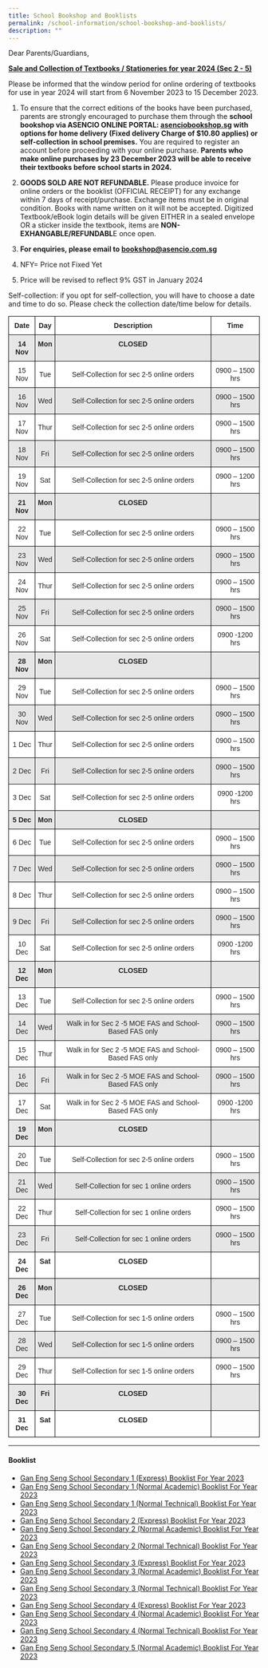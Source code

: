 ```yaml
---
title: School Bookshop and Booklists
permalink: /school-information/school-bookshop-and-booklists/
description: ""
---
```

Dear Parents/Guardians,

**<u>Sale and Collection of Textbooks / Stationeries for year 2024 (Sec 2 - 5)</u>** 
<br>

Please be informed that the window period for online ordering of textbooks for use in year 2024 will start from 6 November 2023 to 15 December 2023.

1)	To ensure that the correct editions of the books have been purchased, parents are strongly encouraged to purchase them through the **school bookshop via ASENCIO ONLINE PORTAL: [asenciobookshop.sg](asenciobookshop.sg) with options for home delivery (Fixed delivery Charge of $10.80 applies) or self-collection in school premises.** You are required to register an account before proceeding with your online purchase. **Parents who make online purchases by 23 December 2023 will be able to receive their textbooks before school starts in 2024.**

2)	**GOODS SOLD ARE NOT REFUNDABLE.** Please produce invoice for online orders or the booklist (OFFICIAL RECEIPT) for any exchange within 7 days of receipt/purchase. Exchange items must be in original condition. Books with name written on it will not be accepted. Digitized Textbook/eBook login details will be given EITHER in a sealed envelope OR a sticker inside the textbook, items are **NON-EXHANGABLE/REFUNDABL**E once open. 

3)	**For enquiries, please email to bookshop@asencio.com.sg**

4)	NFY= Price not Fixed Yet

5)	Price will be revised to reflect 9% GST in January 2024

Self-collection: if you opt for self-collection, you will have to choose a date and time to do so. Please check the collection date/time below for details.




<style type="text/css">
.tg  {border-collapse:collapse;border-spacing:0;}
.tg td{border-color:black;border-style:solid;border-width:1px;font-family:Arial, sans-serif;font-size:14px;
  overflow:hidden;padding:10px 5px;word-break:normal;}
.tg th{border-color:black;border-style:solid;border-width:1px;font-family:Arial, sans-serif;font-size:14px;
  font-weight:normal;overflow:hidden;padding:10px 5px;word-break:normal;}
.tg .tg-4ufn{background-color:#FFF;color:#222;font-weight:bold;text-align:center;vertical-align:top}
.tg .tg-pr30{background-color:#E6E6E6;color:#222;font-weight:bold;text-align:center;vertical-align:top}
.tg .tg-gj5f{background-color:#E6E6E6;color:#222;text-align:center;vertical-align:middle}
.tg .tg-a3j2{background-color:#FFF;color:#222;text-align:center;vertical-align:middle}
.tg .tg-0lax{text-align:left;vertical-align:top}
</style>
<table class="tg">
<thead>
  <tr>
    <th class="tg-4ufn"><span style="font-weight:bold">Date</span></th>
    <th class="tg-4ufn"><span style="font-weight:bold">Day</span></th>
    <th class="tg-4ufn"><span style="font-weight:bold">Description</span></th>
    <th class="tg-4ufn"><span style="font-weight:bold">Time</span></th>
  </tr>
</thead>
<tbody>
  <tr>
    <td class="tg-pr30"><span style="font-weight:bold">14 Nov</span></td>
    <td class="tg-pr30"><span style="font-weight:bold">Mon</span></td>
    <td class="tg-pr30"><span style="font-weight:bold">CLOSED</span></td>
    <td class="tg-gj5f"></td>
  </tr>
  <tr>
    <td class="tg-a3j2">15 Nov</td>
    <td class="tg-a3j2">Tue</td>
    <td class="tg-a3j2">Self-Collection for sec 2-5 online orders</td>
    <td class="tg-a3j2">0900 – 1500 hrs</td>
  </tr>
  <tr>
    <td class="tg-gj5f">16 Nov</td>
    <td class="tg-gj5f">Wed</td>
    <td class="tg-gj5f">Self-Collection for sec 2-5 online orders</td>
    <td class="tg-gj5f">0900 – 1500 hrs</td>
  </tr>
  <tr>
    <td class="tg-a3j2">17 Nov</td>
    <td class="tg-a3j2">Thur</td>
    <td class="tg-a3j2">Self-Collection for sec 2-5 online orders</td>
    <td class="tg-a3j2">0900 – 1500 hrs</td>
  </tr>
  <tr>
    <td class="tg-gj5f">18 Nov</td>
    <td class="tg-gj5f">Fri</td>
    <td class="tg-gj5f">Self-Collection for sec 2-5 online orders</td>
    <td class="tg-gj5f">0900 – 1500 hrs</td>
  </tr>
  <tr>
    <td class="tg-a3j2">19 Nov</td>
    <td class="tg-a3j2">Sat</td>
    <td class="tg-a3j2">Self-Collection for sec 2-5 online orders</td>
    <td class="tg-a3j2">0900 – 1200 hrs</td>
  </tr>
  <tr>
    <td class="tg-pr30"><span style="font-weight:bold">21 Nov</span></td>
    <td class="tg-pr30"><span style="font-weight:bold">Mon</span></td>
    <td class="tg-pr30"><span style="font-weight:bold">CLOSED</span></td>
    <td class="tg-gj5f"></td>
  </tr>
  <tr>
    <td class="tg-a3j2">22 Nov</td>
    <td class="tg-a3j2">Tue</td>
    <td class="tg-a3j2">Self-Collection for sec 2-5 online orders</td>
    <td class="tg-a3j2">0900 – 1500 hrs</td>
  </tr>
  <tr>
    <td class="tg-gj5f">23 Nov</td>
    <td class="tg-gj5f">Wed</td>
    <td class="tg-gj5f">Self-Collection for sec 2-5 online orders</td>
    <td class="tg-gj5f">0900 – 1500 hrs</td>
  </tr>
  <tr>
    <td class="tg-a3j2">24 Nov</td>
    <td class="tg-a3j2">Thur</td>
    <td class="tg-a3j2">Self-Collection for sec 2-5 online orders</td>
    <td class="tg-a3j2">0900 – 1500 hrs</td>
  </tr>
  <tr>
    <td class="tg-gj5f">25 Nov</td>
    <td class="tg-gj5f">Fri</td>
    <td class="tg-gj5f">Self-Collection for sec 2-5 online orders</td>
    <td class="tg-gj5f">0900 – 1500 hrs</td>
  </tr>
  <tr>
    <td class="tg-a3j2">26 Nov</td>
    <td class="tg-a3j2">Sat</td>
    <td class="tg-a3j2">Self-Collection for sec 2-5 online orders</td>
    <td class="tg-a3j2">0900 -1200 hrs</td>
  </tr>
  <tr>
    <td class="tg-pr30"><span style="font-weight:bold">28 Nov</span></td>
    <td class="tg-pr30"><span style="font-weight:bold">Mon</span></td>
    <td class="tg-pr30"><span style="font-weight:bold">CLOSED</span></td>
    <td class="tg-gj5f"></td>
  </tr>
  <tr>
    <td class="tg-a3j2">29 Nov</td>
    <td class="tg-a3j2">Tue</td>
    <td class="tg-a3j2">Self-Collection for sec 2-5 online orders</td>
    <td class="tg-a3j2">0900 – 1500 hrs</td>
  </tr>
  <tr>
    <td class="tg-gj5f">30 Nov</td>
    <td class="tg-gj5f">Wed</td>
    <td class="tg-gj5f">Self-Collection for sec 2-5 online orders</td>
    <td class="tg-gj5f">0900 – 1500 hrs</td>
  </tr>
  <tr>
    <td class="tg-a3j2">1 Dec</td>
    <td class="tg-a3j2">Thur</td>
    <td class="tg-a3j2">Self-Collection for sec 2-5 online orders</td>
    <td class="tg-a3j2">0900 – 1500 hrs</td>
  </tr>
  <tr>
    <td class="tg-gj5f">2 Dec</td>
    <td class="tg-gj5f">Fri</td>
    <td class="tg-gj5f">Self-Collection for sec 2-5 online orders</td>
    <td class="tg-gj5f">0900 – 1500 hrs</td>
  </tr>
  <tr>
    <td class="tg-a3j2">3 Dec</td>
    <td class="tg-a3j2">Sat</td>
    <td class="tg-a3j2">Self-Collection for sec 2-5 online orders</td>
    <td class="tg-a3j2">0900 -1200 hrs</td>
  </tr>
  <tr>
    <td class="tg-pr30"><span style="font-weight:bold">5 Dec</span></td>
    <td class="tg-pr30"><span style="font-weight:bold">Mon</span></td>
    <td class="tg-pr30"><span style="font-weight:bold">CLOSED</span></td>
    <td class="tg-gj5f"></td>
  </tr>
  <tr>
    <td class="tg-a3j2">6 Dec</td>
    <td class="tg-a3j2">Tue</td>
    <td class="tg-a3j2">Self-Collection for sec 2-5 online orders</td>
    <td class="tg-a3j2">0900 – 1500 hrs</td>
  </tr>
  <tr>
    <td class="tg-gj5f">7 Dec</td>
    <td class="tg-gj5f">Wed</td>
    <td class="tg-gj5f">Self-Collection for sec 2-5 online orders</td>
    <td class="tg-gj5f">0900 – 1500 hrs</td>
  </tr>
  <tr>
    <td class="tg-a3j2">8 Dec</td>
    <td class="tg-a3j2">Thur</td>
    <td class="tg-a3j2">Self-Collection for sec 2-5 online orders</td>
    <td class="tg-a3j2">0900 – 1500 hrs</td>
  </tr>
  <tr>
    <td class="tg-gj5f">9 Dec</td>
    <td class="tg-gj5f">Fri</td>
    <td class="tg-gj5f">Self-Collection for sec 2-5 online orders</td>
    <td class="tg-gj5f">0900 – 1500 hrs</td>
  </tr>
  <tr>
    <td class="tg-a3j2">10 Dec</td>
    <td class="tg-a3j2">Sat</td>
    <td class="tg-a3j2">Self-Collection for sec 2-5 online orders</td>
    <td class="tg-a3j2">0900 -1200 hrs</td>
  </tr>
  <tr>
    <td class="tg-pr30"><span style="font-weight:bold">12 Dec</span></td>
    <td class="tg-pr30"><span style="font-weight:bold">Mon</span></td>
    <td class="tg-pr30"><span style="font-weight:bold">CLOSED</span></td>
    <td class="tg-gj5f"></td>
  </tr>
  <tr>
    <td class="tg-a3j2">13 Dec</td>
    <td class="tg-a3j2">Tue</td>
    <td class="tg-a3j2">Self-Collection for sec 2-5 online orders</td>
    <td class="tg-a3j2">0900 – 1500 hrs</td>
  </tr>
  <tr>
    <td class="tg-gj5f">14 Dec</td>
    <td class="tg-gj5f">Wed</td>
    <td class="tg-gj5f">Walk in for Sec 2 -5 MOE FAS and School- Based FAS only</td>
    <td class="tg-gj5f">0900 – 1500 hrs</td>
  </tr>
  <tr>
    <td class="tg-a3j2">15 Dec</td>
    <td class="tg-a3j2">Thur</td>
    <td class="tg-a3j2">Walk in for Sec 2 -5 MOE FAS and School- Based FAS only</td>
    <td class="tg-a3j2">0900 – 1500 hrs</td>
  </tr>
  <tr>
    <td class="tg-gj5f">16 Dec</td>
    <td class="tg-gj5f">Fri</td>
    <td class="tg-gj5f">Walk in for Sec 2 -5 MOE FAS and School- Based FAS only</td>
    <td class="tg-gj5f">0900 – 1500 hrs</td>
  </tr>
  <tr>
    <td class="tg-a3j2">17 Dec</td>
    <td class="tg-a3j2">Sat</td>
    <td class="tg-a3j2">Walk in for Sec 2 -5 MOE FAS and School- Based FAS only</td>
    <td class="tg-a3j2">0900 -1200 hrs</td>
  </tr>
  <tr>
    <td class="tg-pr30"><span style="font-weight:bold">19 Dec</span></td>
    <td class="tg-pr30"><span style="font-weight:bold">Mon</span></td>
    <td class="tg-pr30"><span style="font-weight:bold">CLOSED</span></td>
    <td class="tg-gj5f"></td>
  </tr>
  <tr>
    <td class="tg-a3j2">20 Dec</td>
    <td class="tg-a3j2">Tue</td>
    <td class="tg-a3j2">Self-Collection for sec 2-5 online orders</td>
    <td class="tg-a3j2">0900 – 1500 hrs</td>
  </tr>
  <tr>
    <td class="tg-gj5f">21 Dec</td>
    <td class="tg-gj5f">Wed</td>
    <td class="tg-gj5f">Self-Collection for sec 1 online orders</td>
    <td class="tg-gj5f">0900 – 1500 hrs</td>
  </tr>
  <tr>
    <td class="tg-a3j2">22 Dec</td>
    <td class="tg-a3j2">Thur</td>
    <td class="tg-a3j2">Self-Collection for sec 1 online orders</td>
    <td class="tg-a3j2">0900 – 1500 hrs</td>
  </tr>
  <tr>
    <td class="tg-gj5f">23 Dec</td>
    <td class="tg-gj5f">Fri</td>
    <td class="tg-gj5f">Self-Collection for sec 1 online orders</td>
    <td class="tg-gj5f">0900 – 1500 hrs</td>
  </tr>
  <tr>
    <td class="tg-4ufn"><span style="font-weight:bold">24 Dec</span></td>
    <td class="tg-4ufn"><span style="font-weight:bold">Sat</span></td>
    <td class="tg-4ufn"><span style="font-weight:bold">CLOSED</span></td>
    <td class="tg-a3j2"></td>
  </tr>
  <tr>
    <td class="tg-pr30"><span style="font-weight:bold">26 Dec</span></td>
    <td class="tg-pr30"><span style="font-weight:bold">Mon</span></td>
    <td class="tg-pr30"><span style="font-weight:bold">CLOSED</span></td>
    <td class="tg-gj5f"></td>
  </tr>
  <tr>
    <td class="tg-a3j2">27 Dec</td>
    <td class="tg-a3j2">Tue</td>
    <td class="tg-a3j2">Self-Collection for sec 1-5 online orders</td>
    <td class="tg-a3j2">0900 – 1500 hrs</td>
  </tr>
  <tr>
    <td class="tg-gj5f">28 Dec</td>
    <td class="tg-gj5f">Wed</td>
    <td class="tg-gj5f">Self-Collection for sec 1-5 online orders</td>
    <td class="tg-gj5f">0900 – 1500 hrs</td>
  </tr>
  <tr>
    <td class="tg-a3j2">29 Dec</td>
    <td class="tg-a3j2">Thur</td>
    <td class="tg-a3j2">Self-Collection for sec 1-5 online orders</td>
    <td class="tg-a3j2">0900 – 1500 hrs</td>
  </tr>
  <tr>
    <td class="tg-pr30"><span style="font-weight:bold">30 Dec</span></td>
    <td class="tg-pr30"><span style="font-weight:bold">Fri</span></td>
    <td class="tg-pr30"><span style="font-weight:bold">CLOSED</span></td>
    <td class="tg-gj5f"></td>
  </tr>
  <tr>
    <td class="tg-4ufn"><span style="font-weight:bold">31 Dec</span></td>
    <td class="tg-4ufn"><span style="font-weight:bold">Sat</span></td>
    <td class="tg-4ufn"><span style="font-weight:bold">CLOSED</span></td>
    <td class="tg-0lax"></td>
  </tr>
</tbody>
</table>



* * *

#### Booklist
* [Gan Eng Seng School Secondary 1 (Express) Booklist For Year 2023](/files/GESS%20S1E.pdf)
* [Gan Eng Seng School Secondary 1 (Normal Academic) Booklist For Year 2023](/files/GESS%20S1NA.pdf)
* [Gan Eng Seng School Secondary 1 (Normal Technical) Booklist For Year 2023](/files/GESS%20S1NT.pdf)
* [Gan Eng Seng School Secondary 2 (Express) Booklist For Year 2023](/files/GESS%20S2E.pdf)
* [Gan Eng Seng School Secondary 2 (Normal Academic) Booklist For Year 2023](/files/GESS%20S2NA.pdf)
* [Gan Eng Seng School Secondary 2 (Normal Technical) Booklist For Year 2023](/files/GESS%20S2NT.pdf)
* [Gan Eng Seng School Secondary 3 (Express) Booklist For Year 2023](/files/GESS%20S3EXP.pdf)
* [Gan Eng Seng School Secondary 3 (Normal Academic) Booklist For Year 2023](/files/GESS%20S3NA.pdf)
* [Gan Eng Seng School Secondary 3 (Normal Technical) Booklist For Year 2023](/files/GESS%20S3NT.pdf)
* [Gan Eng Seng School Secondary 4 (Express) Booklist For Year 2023](/files/GESS%20S4EXP.pdf)
* [Gan Eng Seng School Secondary 4 (Normal Academic) Booklist For Year 2023](/files/GESS%20S4NA.pdf)
* [Gan Eng Seng School Secondary 4 (Normal Technical) Booklist For Year 2023](/files/GESS%20S4NT.pdf)
* [Gan Eng Seng School Secondary 5 (Normal Academic) Booklist For Year 2023](/files/GESS%20S5NA.pdf)